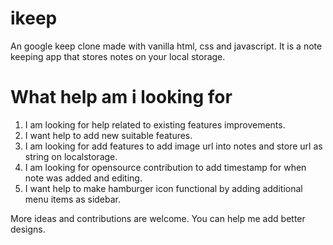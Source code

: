 # ikeep
An google keep clone made with vanilla html, css and javascript. It is a note keeping app that stores notes on your local storage. 
# What help am i looking for
1. I am looking for help related to existing features improvements.
2. I want help to add new suitable features.
3. I am looking for add features to add image url into notes and store url as string on localstorage.
4. I am looking for opensource contribution to add timestamp for when note was added and editing.
5. I want help to make hamburger icon functional by adding additional menu items as sidebar.

More ideas and contributions are welcome. You can help me add better designs. 
